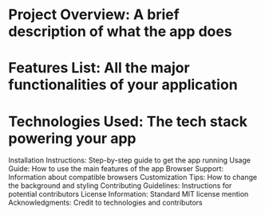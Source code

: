 # Project Overview: A brief description of what the app does
# Features List: All the major functionalities of your application
# Technologies Used: The tech stack powering your app
Installation Instructions: Step-by-step guide to get the app running
Usage Guide: How to use the main features of the app
Browser Support: Information about compatible browsers
Customization Tips: How to change the background and styling
Contributing Guidelines: Instructions for potential contributors
License Information: Standard MIT license mention
Acknowledgments: Credit to technologies and contributors
